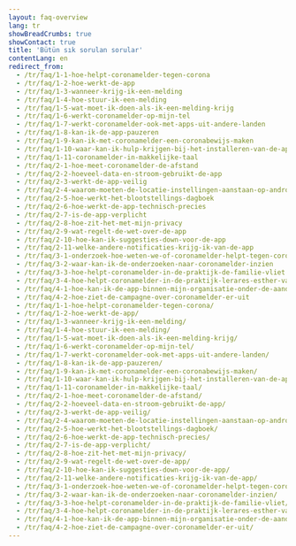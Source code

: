 ```yaml
---
layout: faq-overview
lang: tr
showBreadCrumbs: true
showContact: true
title: 'Bütün sık sorulan sorular'
contentLang: en
redirect_from: 
  - /tr/faq/1-1-hoe-helpt-coronamelder-tegen-corona
  - /tr/faq/1-2-hoe-werkt-de-app
  - /tr/faq/1-3-wanneer-krijg-ik-een-melding
  - /tr/faq/1-4-hoe-stuur-ik-een-melding
  - /tr/faq/1-5-wat-moet-ik-doen-als-ik-een-melding-krijg
  - /tr/faq/1-6-werkt-coronamelder-op-mijn-tel
  - /tr/faq/1-7-werkt-coronamelder-ook-met-apps-uit-andere-landen
  - /tr/faq/1-8-kan-ik-de-app-pauzeren
  - /tr/faq/1-9-kan-ik-met-coronamelder-een-coronabewijs-maken
  - /tr/faq/1-10-waar-kan-ik-hulp-krijgen-bij-het-installeren-van-de-app
  - /tr/faq/1-11-coronamelder-in-makkelijke-taal
  - /tr/faq/2-1-hoe-meet-coronamelder-de-afstand
  - /tr/faq/2-2-hoeveel-data-en-stroom-gebruikt-de-app
  - /tr/faq/2-3-werkt-de-app-veilig
  - /tr/faq/2-4-waarom-moeten-de-locatie-instellingen-aanstaan-op-android
  - /tr/faq/2-5-hoe-werkt-het-blootstellings-dagboek
  - /tr/faq/2-6-hoe-werkt-de-app-technisch-precies
  - /tr/faq/2-7-is-de-app-verplicht
  - /tr/faq/2-8-hoe-zit-het-met-mijn-privacy
  - /tr/faq/2-9-wat-regelt-de-wet-over-de-app
  - /tr/faq/2-10-hoe-kan-ik-suggesties-down-voor-de-app
  - /tr/faq/2-11-welke-andere-notificaties-krijg-ik-van-de-app
  - /tr/faq/3-1-onderzoek-hoe-weten-we-of-coronamelder-helpt-tegen-corona
  - /tr/faq/3-2-waar-kan-ik-de-onderzoeken-naar-coronamelder-inzien
  - /tr/faq/3-3-hoe-helpt-coronamelder-in-de-praktijk-de-familie-vliet
  - /tr/faq/3-4-hoe-helpt-coronamelder-in-de-praktijk-lerares-esther-van-gorkum
  - /tr/faq/4-1-hoe-kan-ik-de-app-binnen-mijn-organisatie-onder-de-aandacht-brengen
  - /tr/faq/4-2-hoe-ziet-de-campagne-over-coronamelder-er-uit
  - /tr/faq/1-1-hoe-helpt-coronamelder-tegen-corona/
  - /tr/faq/1-2-hoe-werkt-de-app/
  - /tr/faq/1-3-wanneer-krijg-ik-een-melding/
  - /tr/faq/1-4-hoe-stuur-ik-een-melding/
  - /tr/faq/1-5-wat-moet-ik-doen-als-ik-een-melding-krijg/
  - /tr/faq/1-6-werkt-coronamelder-op-mijn-tel/
  - /tr/faq/1-7-werkt-coronamelder-ook-met-apps-uit-andere-landen/
  - /tr/faq/1-8-kan-ik-de-app-pauzeren/
  - /tr/faq/1-9-kan-ik-met-coronamelder-een-coronabewijs-maken/
  - /tr/faq/1-10-waar-kan-ik-hulp-krijgen-bij-het-installeren-van-de-app/
  - /tr/faq/1-11-coronamelder-in-makkelijke-taal/
  - /tr/faq/2-1-hoe-meet-coronamelder-de-afstand/
  - /tr/faq/2-2-hoeveel-data-en-stroom-gebruikt-de-app/
  - /tr/faq/2-3-werkt-de-app-veilig/
  - /tr/faq/2-4-waarom-moeten-de-locatie-instellingen-aanstaan-op-android/
  - /tr/faq/2-5-hoe-werkt-het-blootstellings-dagboek/
  - /tr/faq/2-6-hoe-werkt-de-app-technisch-precies/
  - /tr/faq/2-7-is-de-app-verplicht/
  - /tr/faq/2-8-hoe-zit-het-met-mijn-privacy/
  - /tr/faq/2-9-wat-regelt-de-wet-over-de-app/
  - /tr/faq/2-10-hoe-kan-ik-suggesties-down-voor-de-app/
  - /tr/faq/2-11-welke-andere-notificaties-krijg-ik-van-de-app/
  - /tr/faq/3-1-onderzoek-hoe-weten-we-of-coronamelder-helpt-tegen-corona/
  - /tr/faq/3-2-waar-kan-ik-de-onderzoeken-naar-coronamelder-inzien/
  - /tr/faq/3-3-hoe-helpt-coronamelder-in-de-praktijk-de-familie-vliet/
  - /tr/faq/3-4-hoe-helpt-coronamelder-in-de-praktijk-lerares-esther-van-gorkum/
  - /tr/faq/4-1-hoe-kan-ik-de-app-binnen-mijn-organisatie-onder-de-aandacht-brengen/
  - /tr/faq/4-2-hoe-ziet-de-campagne-over-coronamelder-er-uit/
---
```

